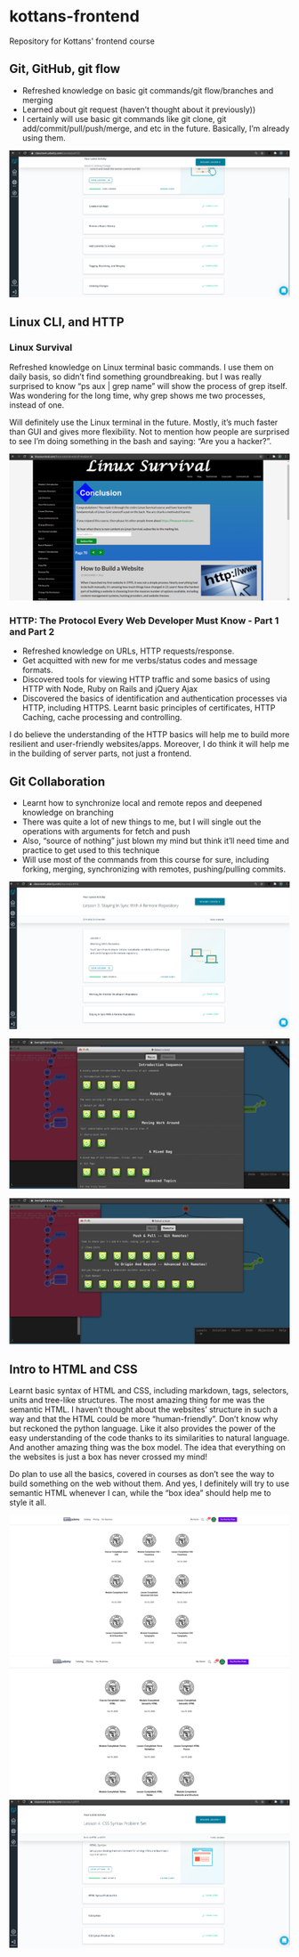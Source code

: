 # kottans-frontend
Repository for Kottans' frontend course 

## Git, GitHub, git flow

- Refreshed knowledge on basic git commands/git flow/branches and merging
- Learned about git request (haven’t thought about it previously))
- I certainly will use basic git commands like git clone, git add/commit/pull/push/merge, and etc in the future. Basically, I’m already using them. 



![Git Course Completion](/git_collab/git_collab.png?raw=true)

## Linux CLI, and HTTP

### Linux Survival

Refreshed knowledge on Linux terminal basic commands. I use them on daily basis, so didn’t find something groundbreaking. but I was really surprised to know “ps aux | grep name” will show the process of grep itself. Was wondering for the long time, why grep shows me two processes, instead of one.

Will definitely use the Linux terminal in the future. Mostly, it’s much faster than GUI and gives more flexibility. Not to mention how people are surprised to see I’m doing something in the bash and saying: “Are you a hacker?”.

![Linux Course Completion](https://github.com/WheatMan999/kottans-frontend/blob/main/task_linux_cli/Linux_survival.png?raw=true)

### HTTP: The Protocol Every Web Developer Must Know - Part 1 and Part 2

- Refreshed knowledge on URLs, HTTP requests/response.
- Get acquitted with new for me verbs/status codes and message formats.
- Discovered tools for viewing HTTP traffic and some basics of using HTTP with Node, Ruby on Rails and jQuery Ajax
- Discovered the basics of identification and authentication processes via HTTP, including HTTPS. Learnt basic principles of certificates, HTTP Caching, cache processing and controlling.

I do believe the understanding of the HTTP basics will help me to build more resilient and user-friendly websites/apps. Moreover, I do think it will help me in the building of server parts, not just a frontend.


## Git Collaboration

- Learnt how to synchronize local and remote repos and deepened knowledge on branching
- There was quite a lot of new things to me, but I will single out the operations with arguments for fetch and push
- Also, “source of nothing” just blown my mind but think it’ll need time and practice to get used to this technique
- Will use most of the commands from this course for sure, including forking, merging, synchronizing with remotes, pushing/pulling commits.

![GitHub &Collaboration](https://github.com/WheatMan999/kottans-frontend/blob/main/task_git_collaboration/Git_collaboration.png?raw=true)

![Git Main](https://github.com/WheatMan999/kottans-frontend/blob/main/task_git_collaboration/git_collab_1.png?raw=true)

![Git Remote](https://github.com/WheatMan999/kottans-frontend/blob/main/task_git_collaboration/git_collab_2.png?raw=true)



## Intro to HTML and CSS

Learnt basic syntax of HTML and CSS, including markdown, tags, selectors, units and tree-like structures. The most amazing thing for me was the semantic HTML. I haven’t thought about the websites’ structure in such a way and that the HTML could be more “human-friendly”. Don’t know why but reckoned the python language. Like it also provides the power of the easy understanding of the code thanks to its similarities to natural language. And another amazing thing was the box model. The idea that everything on the websites is just a box has never crossed my mind! 

Do plan to use all the basics, covered in courses as don’t see the way to build something on the web without them. And yes, I definitely will try to use semantic HTML whenever I can, while the “box idea” should help me to style it all.

![CodeCSS](https://github.com/WheatMan999/kottans-frontend/blob/main/task_html_css_intro/Code_academy_CSS.png?raw=true)
![CodeHTML](https://github.com/WheatMan999/kottans-frontend/blob/main/task_html_css_intro/Code_academy_HTML.png?raw=true)
![Udacity](https://github.com/WheatMan999/kottans-frontend/blob/main/task_html_css_intro/HTML_CSS_Udacity.png?raw=true)
